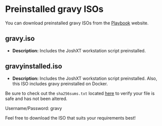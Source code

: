 # Preinstalled gravy ISOs

You can download preinstalled gravy ISOs from the [Playbook](https://www.playbook.com/s/greengecko/gravy-isos) website.

## gravy.iso

- **Description:** Includes the JoshXT workstation script preinstalled.

## gravyinstalled.iso

- **Description:** Includes the JoshXT workstation script preinstalled. Also, this ISO includes gravy preinstalled on Docker.

Be sure to check out the `sha256sums.txt` located [here](https://www.playbook.com/s/greengecko/gravy-isos?assetToken=F9FXZkX6N3NqHGMne6m4v2cz) to verify your file is safe and has not been altered.

Username/Password: gravy

Feel free to download the ISO that suits your requirements best!
